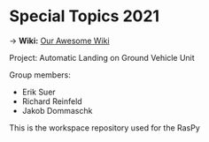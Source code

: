 # Special Topics 2021

→ **Wiki:** [Our Awesome Wiki](https://git.tu-berlin.de/eriksuer/specialtopics/-/wikis/home)

Project: Automatic Landing on Ground Vehicle Unit

Group members:
* Erik Suer
* Richard Reinfeld
* Jakob Dommaschk

This is the workspace repository used for the RasPy
